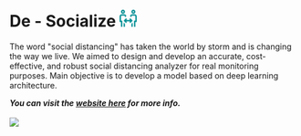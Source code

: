 # De - Socialize <img src=website/assets/img/distance.png width="30" title="De - Socialize" alt = "De-Socializr">
The word "social distancing" has taken the world by storm and is changing the way we live. We aimed to design and develop an accurate, cost-effective, and robust social distancing analyzer for real monitoring purposes. Main objective is to develop a model based on deep learning architecture.

***You can visit the [website here](https://aakashmattoo.github.io/De-Socialize/website/index.html) for more info.***
<br>
<br>
<img src=intro.gif width="900">

